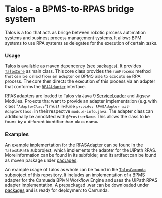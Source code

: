 # Talos - a BPMS-to-RPAS bridge system
Talos is a tool that acts as bridge between robotic process automation systems and business process management systems. It allows BPM systems to use RPA systems as delegates for the execution of certain tasks.

### Usage
Talos is available as maven depencency (see [packages](https://github.com/LeonBein/Talos/packages)). It provides [`TalosCore`](Talos/src/main/java/de/hpi/bpt/talos/TalosCore.java) as main class. This core class provides the `runProcess` method that can be called from an adapter on BPMS side to execute an RPA process. The core then directs the execution of this process via an adapter that conforms the [`RPASAdapter`](Talos/src/main/java/de/hpi/bpt/talos/RPAAdapter.java) interface.

RPAS adapters are loaded to Talos via Java 9 [ServiceLoader](https://docs.oracle.com/javase/9/docs/api/java/util/ServiceLoader.html) and Jigsaw Modules. Projects that want to provide an adapter implementation (e.g. with class "`AdapterClass`") must include `provides RPASAdapter with AdapterClass;` in their respective `module-info.java`. The adapter class can additionally be annotated with `@ProviderName`. This allows the class to be found by a different identifier than class name.

### Examples
An example implementation for the RPASAdapter can be found in the [`TalosUiPath`](TalosUiPath) subproject, which implements the adapter for the UiPath RPAS. More information can be found in its subfolder, and its artifact can be found as maven package under [packages](https://github.com/LeonBein/Talos/packages).  

An example usage of Talos as whole can be found in the [`TalosCamunda`](TalosCamunda) subproject of this repository. It includes an implementation of a BPMS adapter for the Camunda BPMN Workflow Engine and uses the UiPath RPAS adapter implementation. A prepackaged .war can be downloaded under [packages](https://github.com/LeonBein/Talos/packages) and is ready for deployment to Camunda.
